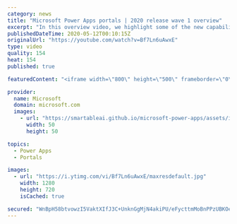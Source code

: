 ```yaml
---
category: news
title: "Microsoft Power Apps portals | 2020 release wave 1 overview"
excerpt: "In this overview video, we highlight some of the new capabilities included in the latest update to Microsoft Power Apps portals.     Here are the capabilities covered:   •    Power BI integration, so you can quickly add Power BI reports, tables, and dashboards to your portals without coding.  •    Themes"
publishedDateTime: 2020-05-12T00:10:15Z
originalUrl: "https://youtube.com/watch?v=Bf7Ln6uAwxE"
type: video
quality: 154
heat: 154
published: true

featuredContent: "<iframe width=\"800\" height=\"500\" frameborder=\"0\" src=\"https://www.youtube.com/embed/Bf7Ln6uAwxE\" allow=\"accelerometer; autoplay; encrypted-media; gyroscope; picture-in-picture\" allowfullscreen></iframe>"

provider:
  name: Microsoft
  domain: microsoft.com
  images:
    - url: "https://smartableai.github.io/microsoft-power-apps/assets/images/organizations/microsoft.com-50x50.jpg"
      width: 50
      height: 50

topics:
  - Power Apps
  - Portals

images:
  - url: "https://i.ytimg.com/vi/Bf7Ln6uAwxE/maxresdefault.jpg"
    width: 1280
    height: 720
    isCached: true

secured: "WnBpH58btvowzI5VaktXIfJ3C+UnknGgMjN4akiPU/eFycttmMoBnPPzUBKOeiiqQ3r1LOI/7J7PqzNE3JIFTQ4E238i1SmxBAhgNwk5AgZSGpns37XMFDhOsk32SZkwMlm1F3LTuL0YQYCqb0O/xYEpcs7ODOnuSfZQOuoJelGL0spydG01GYj64+BApEwZalttM2lOUhRISREuLJ7c181J6LbN8on831mNlc6Aa8JFVnGTZEmWsudxvx/5E3TVWskY6ABglfIhXtqcjNQ6ukZVhZwX3jraHwnr0PjmAJCvW82Qys1U/10kao/xDPOe0y4fV9pdLm1bs9cJzEbeoDhPgoW+GWaEa8co0F4ZuZeEN6x+B668YFbW/Qs+Lbn/1D1B79a3+zWJba0JEBVZCmkrgx4RaKgxP+SnttdhunRw4A5taQlhoopwClzzvEOE;ZuU0zCYV/xBXId1W6CCz/g=="
---
```



